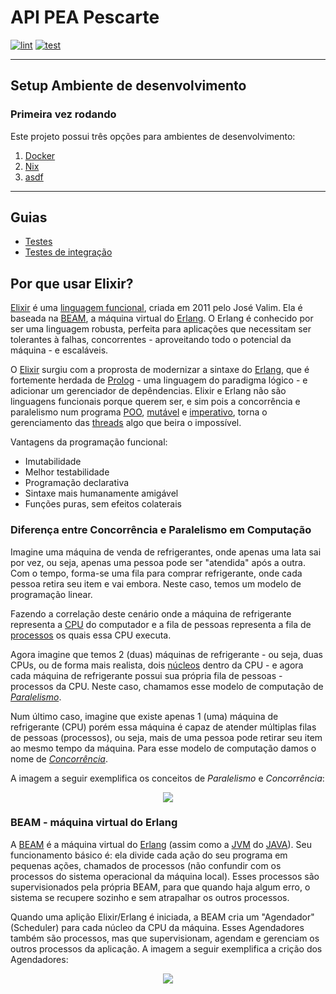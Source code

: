 # API PEA Pescarte

[![lint](https://github.com/peapescarte/pescarte-api/actions/workflows/lint.yml/badge.svg)](https://github.com/peapescarte/pescarte-api/actions/workflows/lint.yml)
[![test](https://github.com/peapescarte/pescarte-api/actions/workflows/test.yml/badge.svg)](https://github.com/peapescarte/pescarte-api/actions/workflows/test.yml)

------------------------------------------------------------------------

## Setup Ambiente de desenvolvimento

### Primeira vez rodando

Este projeto possui três opções para ambientes de desenvolvimento:

1.  [Docker](./guides/local/docker.md)
2.  [Nix](./guides/local/nix.md)
3.  [asdf](./guides/local/asdf.md)

------------------------------------------------------------------------

## Guias

-   [Testes](./guides/tests.md)
-   [Testes de integração](./guides/integration_tests.md)

## Por que usar Elixir?

<a id="why-elixir" />

[Elixir][ elixir-site ] é uma [linguagem funcional][ functional-prog ], criada em 2011 pelo José Valim. Ela é baseada na [BEAM][ beam-meaning ], a máquina virtual do [Erlang][ erlang-meaning ]. O Erlang é conhecido por ser uma linguagem robusta, perfeita para aplicações que necessitam ser tolerantes à falhas, concorrentes - aproveitando todo o potencial da máquina - e escaláveis.

O [Elixir][ elixir-site ] surgiu com a proprosta de modernizar a sintaxe do [Erlang][ erlang-meaning ], que é fortemente herdada de [Prolog][ prolog-meaning ] - uma linguagem do paradigma lógico - e adicionar um gerenciador de depêndencias. Elixir e Erlang não são linguagens funcionais porque querem ser, e sim pois a concorrência e paralelismo num programa [POO][ oop-meaning ], [mutável][ immutability ] e [imperativo][ imperative-prog ], torna o gerenciamento das [threads][ thread-meaning ] algo que beira o impossível.

Vantagens da programação funcional:

- Imutabilidade
- Melhor testabilidade
- Programação declarativa
- Sintaxe mais humanamente amigável
- Funções puras, sem efeitos colaterais

### Diferença entre Concorrência e Paralelismo em Computação

<a id="concurrency-parallelism" />

Imagine uma máquina de venda de refrigerantes, onde apenas uma lata sai por vez, ou seja, apenas uma pessoa pode ser "atendida" após a outra. Com o tempo, forma-se uma fila para comprar refrigerante, onde cada pessoa retira seu item e vai embora. Neste caso, temos um modelo de programação linear.

Fazendo a correlação deste cenário onde a máquina de refrigerante representa a [CPU][ cpu-meaning ] do computador e a fila de pessoas representa a fila de [processos](<https://pt.wikipedia.org/wiki/Processo_(inform%C3%A1tica)>) os quais essa CPU executa.

Agora imagine que temos 2 (duas) máquinas de refrigerante - ou seja, duas CPUs, ou de forma mais realista, dois [núcleos](https://canaltech.com.br/hardware/como-ativar-os-nucleos-do-processador/) dentro da CPU - e agora cada máquina de refrigerante possui sua própria fila de pessoas - processos da CPU. Neste caso, chamamos esse modelo de computação de [_Paralelismo_][ paralel-meaning ].

Num último caso, imagine que existe apenas 1 (uma) máquina de refrigerante (CPU) porém essa máquina é capaz de atender múltiplas filas de pessoas (processos), ou seja, mais de uma pessoa pode retirar seu item ao mesmo tempo da máquina. Para esse modelo de computação damos o nome de [_Concorrência_][ concurrency-meaning ].

A imagem a seguir exemplifica os conceitos de _Paralelismo_ e _Concorrência_:

<p align="center">
 <img src="https://user-images.githubusercontent.com/44469426/230241225-60c9ac79-302d-4a19-96bd-b76585c5b902.png" />
</p>

### BEAM - máquina virtual do Erlang

<a id="beam" />

A [BEAM][ beam-meaning ] é a máquina virtual do [Erlang][ erlang-meaning ] (assim como a [JVM][ jvm-meaning ] do [JAVA][ java-meaning ]). Seu funcionamento básico é: ela divide cada ação do seu programa em pequenas ações, chamados de processos (não confundir com os processos do sistema operacional da máquina local). Esses processos são supervisionados pela própria BEAM, para que quando haja algum erro, o sistema se recupere sozinho e sem atrapalhar os outros processos.

Quando uma aplição Elixir/Erlang é iniciada, a BEAM cria um "Agendador" (Scheduler) para cada núcleo da CPU da máquina. Esses Agendadores também são processos, mas que supervisionam, agendam e gerenciam os outros processos da aplicação. A imagem a seguir exemplifica a crição dos Agendadores:

<p align="center">
  <img src="https://user-images.githubusercontent.com/44469426/230241258-08aeb6d8-9038-4eda-89f0-fb13de077aa9.png" />
</p>

[beam-meaning]: https://www.erlang.org/blog/a-brief-beam-primer/
[erlang-meaning]: https://coodesh.com/blog/dicionario/o-que-e-erlang/
[immutability]: https://medium.com/opensanca/imutabilidade-eis-a-quest%C3%A3o-507fde8c6686
[imperative-prog]: https://pt.wikipedia.org/wiki/Programa%C3%A7%C3%A3o_imperativa
[functional-prog]: https://pt.wikipedia.org/wiki/Programa%C3%A7%C3%A3o_funcional
[java-meaning]: https://www.java.com/pt-BR/download/help/whatis_java.html
[jvm-meaning]: https://pt.wikipedia.org/wiki/M%C3%A1quina_virtual_Java
[prolog-meaning]: https://ww2.inf.ufg.br/~eduardo/lp/alunos/prolog/prolog.html
[thread-meaning]: https://pt.wikipedia.org/wiki/Thread_(computa%C3%A7%C3%A3o)
[oop-meaning]: https://www.alura.com.br/artigos/poo-programacao-orientada-a-objetos
[process-meaning]: https://pt.wikipedia.org/wiki/Processo_(inform%C3%A1tica)
[cpu-meaning]: https://pt.wikipedia.org/wiki/Unidade_central_de_processamento
[paralel-meaning]: https://pt.wikipedia.org/wiki/Computa%C3%A7%C3%A3o_paralela
[concurrency-meaning]: (https://pt.wikipedia.org/wiki/Programa%C3%A7%C3%A3o_concorrente)
[elixir-site]: https://elixir-lang.org
